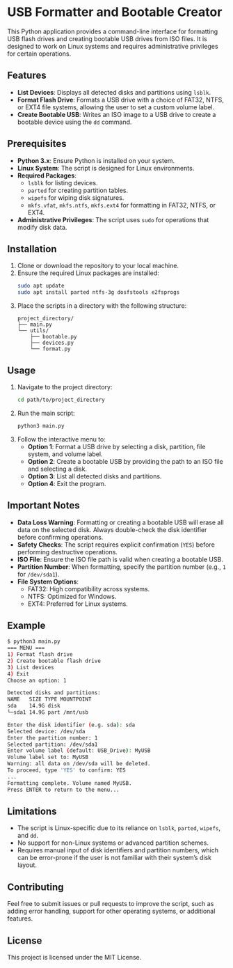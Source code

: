 # USB Formatter and Bootable Creator

This Python application provides a command-line interface for formatting USB flash drives and creating bootable USB drives from ISO files. It is designed to work on Linux systems and requires administrative privileges for certain operations.

## Features
- **List Devices**: Displays all detected disks and partitions using `lsblk`.
- **Format Flash Drive**: Formats a USB drive with a choice of FAT32, NTFS, or EXT4 file systems, allowing the user to set a custom volume label.
- **Create Bootable USB**: Writes an ISO image to a USB drive to create a bootable device using the `dd` command.

## Prerequisites
- **Python 3.x**: Ensure Python is installed on your system.
- **Linux System**: The script is designed for Linux environments.
- **Required Packages**:
  - `lsblk` for listing devices.
  - `parted` for creating partition tables.
  - `wipefs` for wiping disk signatures.
  - `mkfs.vfat`, `mkfs.ntfs`, `mkfs.ext4` for formatting in FAT32, NTFS, or EXT4.
- **Administrative Privileges**: The script uses `sudo` for operations that modify disk data.

## Installation
1. Clone or download the repository to your local machine.
2. Ensure the required Linux packages are installed:
   ```bash
   sudo apt update
   sudo apt install parted ntfs-3g dosfstools e2fsprogs
   ```
3. Place the scripts in a directory with the following structure:
   ```
   project_directory/
   ├── main.py
   └── utils/
       ├── bootable.py
       ├── devices.py
       └── format.py
   ```

## Usage
1. Navigate to the project directory:
   ```bash
   cd path/to/project_directory
   ```
2. Run the main script:
   ```bash
   python3 main.py
   ```
3. Follow the interactive menu to:
   - **Option 1**: Format a USB drive by selecting a disk, partition, file system, and volume label.
   - **Option 2**: Create a bootable USB by providing the path to an ISO file and selecting a disk.
   - **Option 3**: List all detected disks and partitions.
   - **Option 4**: Exit the program.

## Important Notes
- **Data Loss Warning**: Formatting or creating a bootable USB will erase all data on the selected disk. Always double-check the disk identifier before confirming operations.
- **Safety Checks**: The script requires explicit confirmation (`YES`) before performing destructive operations.
- **ISO File**: Ensure the ISO file path is valid when creating a bootable USB.
- **Partition Number**: When formatting, specify the partition number (e.g., `1` for `/dev/sda1`).
- **File System Options**:
  - FAT32: High compatibility across systems.
  - NTFS: Optimized for Windows.
  - EXT4: Preferred for Linux systems.

## Example
```bash
$ python3 main.py
=== MENU ===
1) Format flash drive
2) Create bootable flash drive
3) List devices
4) Exit
Choose an option: 1

Detected disks and partitions:
NAME   SIZE TYPE MOUNTPOINT
sda    14.9G disk
└─sda1 14.9G part /mnt/usb

Enter the disk identifier (e.g. sda): sda
Selected device: /dev/sda
Enter the partition number: 1
Selected partition: /dev/sda1
Enter volume label (default: USB_Drive): MyUSB
Volume label set to: MyUSB
Warning: all data on /dev/sda will be deleted.
To proceed, type 'YES' to confirm: YES
...
Formatting complete. Volume named MyUSB.
Press ENTER to return to the menu...
```

## Limitations
- The script is Linux-specific due to its reliance on `lsblk`, `parted`, `wipefs`, and `dd`.
- No support for non-Linux systems or advanced partition schemes.
- Requires manual input of disk identifiers and partition numbers, which can be error-prone if the user is not familiar with their system’s disk layout.

## Contributing
Feel free to submit issues or pull requests to improve the script, such as adding error handling, support for other operating systems, or additional features.

## License
This project is licensed under the MIT License.